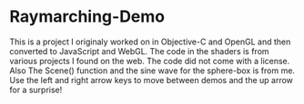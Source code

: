 # Raymarching-Demo

This is a project I originaly worked on in Objective-C and OpenGL and then converted to JavaScript and WebGL.
The code in the shaders is from various projects I found on the web. The code did not come with a license. Also The Scene() 
function and the sine wave for the sphere-box is from me.
Use the left and right arrow keys to move between demos and the up arrow for a surprise!
